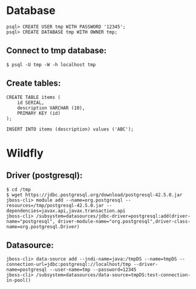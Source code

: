 # Database

```
psql> CREATE USER tmp WITH PASSWORD '12345';
psql> CREATE DATABASE tmp WITH OWNER tmp;
```

## Connect to tmp database:

```
$ psql -U tmp -W -h localhost tmp
```

## Create tables:

```
CREATE TABLE items (
    id SERIAL,
    description VARCHAR (10),
    PRIMARY KEY (id)
);

INSERT INTO items (description) values ('ABC');
```

# Wildfly

## Driver (postgresql):

```
$ cd /tmp
$ wget https://jdbc.postgresql.org/download/postgresql-42.5.0.jar
jboss-cli> module add --name=org.postgresql --resources=/tmp/postgresql-42.5.0.jar --dependencies=javax.api,javax.transaction.api
jboss-cli> /subsystem=datasources/jdbc-driver=postgresql:add(driver-name="postgresql", driver-module-name="org.postgresql",driver-class-name=org.postgresql.Driver)
```

## Datasource:

```
jboss-cli> data-source add --jndi-name=java:/tmpDS --name=tmpDS --connection-url=jdbc:postgresql://localhost/tmp --driver-name=postgresql --user-name=tmp --password=12345
jboss-cli> /subsystem=datasources/data-source=tmpDS:test-connection-in-pool()
```
